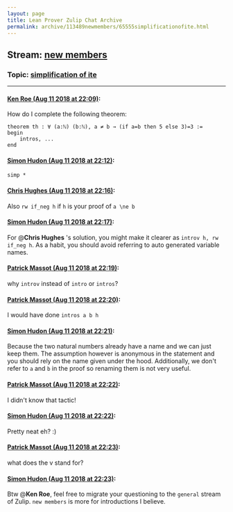```yaml
---
layout: page
title: Lean Prover Zulip Chat Archive 
permalink: archive/113489newmembers/65555simplificationofite.html
---
```


## Stream: [new members](index.html)
### Topic: [simplification of ite](65555simplificationofite.html)

---

#### [Ken Roe (Aug 11 2018 at 22:09)](https://leanprover.zulipchat.com/#narrow/stream/113489-new%20members/topic/simplification%20of%20ite/near/131967259):
How do I complete the following theorem:
```lean
theorem th : ∀ (a:ℕ) (b:ℕ), a ≠ b → (if a=b then 5 else 3)=3 :=
begin
    intros, ...
end
```

#### [Simon Hudon (Aug 11 2018 at 22:12)](https://leanprover.zulipchat.com/#narrow/stream/113489-new%20members/topic/simplification%20of%20ite/near/131967372):
`simp *`

#### [Chris Hughes (Aug 11 2018 at 22:16)](https://leanprover.zulipchat.com/#narrow/stream/113489-new%20members/topic/simplification%20of%20ite/near/131967501):
Also `rw if_neg h` if `h` is your proof of `a \ne b`

#### [Simon Hudon (Aug 11 2018 at 22:17)](https://leanprover.zulipchat.com/#narrow/stream/113489-new%20members/topic/simplification%20of%20ite/near/131967526):
For @**Chris Hughes** 's solution, you might make it clearer as `introv h, rw if_neg h`. As a habit, you should avoid referring to auto generated variable names.

#### [Patrick Massot (Aug 11 2018 at 22:19)](https://leanprover.zulipchat.com/#narrow/stream/113489-new%20members/topic/simplification%20of%20ite/near/131967584):
why `introv` instead of `intro` or `intros`?

#### [Patrick Massot (Aug 11 2018 at 22:20)](https://leanprover.zulipchat.com/#narrow/stream/113489-new%20members/topic/simplification%20of%20ite/near/131967631):
I would have done `intros a b h`

#### [Simon Hudon (Aug 11 2018 at 22:21)](https://leanprover.zulipchat.com/#narrow/stream/113489-new%20members/topic/simplification%20of%20ite/near/131967640):
Because the two natural numbers already have a name and we can just keep them. The assumption however is anonymous in the statement and you should rely on the name given under the hood. Additionally, we don't refer to `a` and `b` in the proof so renaming them is not very useful.

#### [Patrick Massot (Aug 11 2018 at 22:22)](https://leanprover.zulipchat.com/#narrow/stream/113489-new%20members/topic/simplification%20of%20ite/near/131967645):
I didn't know that tactic!

#### [Simon Hudon (Aug 11 2018 at 22:22)](https://leanprover.zulipchat.com/#narrow/stream/113489-new%20members/topic/simplification%20of%20ite/near/131967693):
Pretty neat eh? :)

#### [Patrick Massot (Aug 11 2018 at 22:23)](https://leanprover.zulipchat.com/#narrow/stream/113489-new%20members/topic/simplification%20of%20ite/near/131967704):
what does the v stand for?

#### [Simon Hudon (Aug 11 2018 at 22:23)](https://leanprover.zulipchat.com/#narrow/stream/113489-new%20members/topic/simplification%20of%20ite/near/131967708):
Btw @**Ken Roe**, feel free to migrate your questioning to the `general` stream of Zulip. `new members` is more for introductions I believe.

